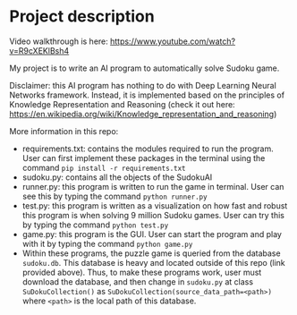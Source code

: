 # Project description
Video walkthrough is here: https://www.youtube.com/watch?v=R9cXEKlBsh4

My project is to write an AI program to automatically solve Sudoku game.

Disclaimer: this AI program has nothing to do with Deep Learning Neural Networks framework. Instead, it is implemented based on the principles of Knowledge Representation and Reasoning (check it out here: https://en.wikipedia.org/wiki/Knowledge_representation_and_reasoning)

More information in this repo:
- requirements.txt: contains the modules required to run the program. User can first implement these packages in the terminal using the command `pip install -r requirements.txt`
- sudoku.py: contains all the objects of the SudokuAI
- runner.py: this program is written to run the game in terminal. User can see this by typing the command `python runner.py`
- test.py: this program is written as a visualization on how fast and robust this program is when solving 9 million Sudoku games. User can try this by typing the command `python test.py`
- game.py: this program is the GUI. User can start the program and play with it by typing the command `python game.py`
- Within these programs, the puzzle game is queried from the database `sudoku.db`. This database is heavy and located outside of this repo (link provided above). Thus, to make these programs work, user must download the database, and then change in `sudoku.py` at class `SuDokuCollection()` as `SuDokuCollection(source_data_path=<path>)` where `<path>` is the local path of this database.
